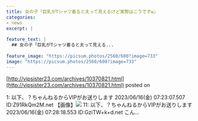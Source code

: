 ```yaml
---
title: 女の子「巨乳がTシャツ着ると太って見えるけど実際はこうですw」
categories:
- news
excerpt: |
  
feature_text: |
  ## 女の子「巨乳がTシャツ着ると太って見える...
  
feature_image: "https://picsum.photos/2560/600?image=733"
image: "https://picsum.photos/2560/600?image=733"
---
```


[http://vipsister23.com/archives/10370821.html](http://vipsister23.com/archives/10370821.html)
posted on 

<!--more-->

1: 以下、？ちゃんねるからVIPがお送りします 2023/06/16(金) 07:23:07.507 ID:Z91RkQm2M.net 【画像】![](https://livedoor.blogimg.jp/vipsister23/imgs/f/c/fcc850ff.jpg) 11: 以下、？ちゃんねるからVIPがお送りします 2023/06/16(金) 07:28:18.553 ID:GziTW+k+d.net こん...
